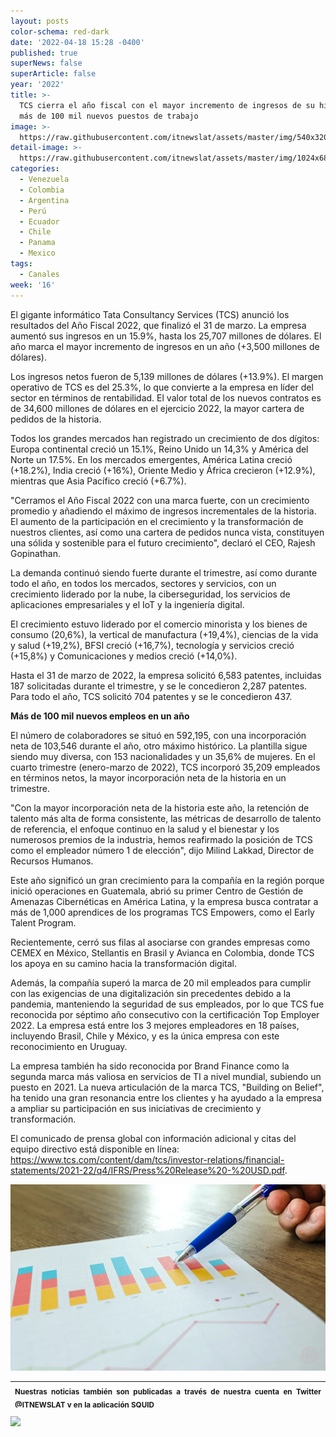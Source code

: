 ```yaml
---
layout: posts
color-schema: red-dark
date: '2022-04-18 15:28 -0400'
published: true
superNews: false
superArticle: false
year: '2022'
title: >-
  TCS cierra el año fiscal con el mayor incremento de ingresos de su historia y
  más de 100 mil nuevos puestos de trabajo
image: >-
  https://raw.githubusercontent.com/itnewslat/assets/master/img/540x320/Business-Chart-p.jpg
detail-image: >-
  https://raw.githubusercontent.com/itnewslat/assets/master/img/1024x680/Business-Chart-g.jpg
categories:
  - Venezuela
  - Colombia
  - Argentina
  - Perú
  - Ecuador
  - Chile
  - Panama
  - Mexico
tags:
  - Canales
week: '16'
---
```

El gigante informático Tata Consultancy Services (TCS) anunció los resultados del Año Fiscal 2022, que finalizó el 31 de marzo. La empresa aumentó sus ingresos en un 15.9%, hasta los 25,707 millones de dólares. El año marca el mayor incremento de ingresos en un año (+3,500 millones de dólares). 

Los ingresos netos fueron de 5,139 millones de dólares (+13.9%). El margen operativo de TCS es del 25.3%, lo que convierte a la empresa en líder del sector en términos de rentabilidad. El valor total de los nuevos contratos es de 34,600 millones de dólares en el ejercicio 2022, la mayor cartera de pedidos de la historia.

Todos los grandes mercados han registrado un crecimiento de dos dígitos: Europa continental creció un 15.1%, Reino Unido un 14,3% y América del Norte un 17.5%. En los mercados emergentes, América Latina creció (+18.2%), India creció (+16%), Oriente Medio y África crecieron (+12.9%), mientras que Asia Pacífico creció (+6.7%).

"Cerramos el Año Fiscal 2022 con una marca fuerte, con un crecimiento promedio y añadiendo el máximo de ingresos incrementales de la historia.  El aumento de la participación en el crecimiento y la transformación de nuestros clientes, así como una cartera de pedidos nunca vista, constituyen una sólida y sostenible para el futuro crecimiento", declaró el CEO, Rajesh Gopinathan.

La demanda continuó siendo fuerte durante el trimestre, así como durante todo el año, en todos los mercados, sectores y servicios, con un crecimiento liderado por la nube, la ciberseguridad, los servicios de aplicaciones empresariales y el IoT y la ingeniería digital.

El crecimiento estuvo liderado por el comercio minorista y los bienes de consumo (20,6%), la vertical de manufactura (+19,4%), ciencias de la vida y salud (+19,2%), BFSI creció (+16,7%), tecnología y servicios creció (+15,8%) y Comunicaciones y medios creció (+14,0%).

Hasta el 31 de marzo de 2022, la empresa solicitó 6,583 patentes, incluidas 187 solicitadas durante el trimestre, y se le concedieron 2,287 patentes. Para todo el año, TCS solicitó 704 patentes y se le concedieron 437.

**Más de 100 mil nuevos empleos en un año**

El número de colaboradores se situó en 592,195, con una incorporación neta de 103,546 durante el año, otro máximo histórico. La plantilla sigue siendo muy diversa, con 153 nacionalidades y un 35,6% de mujeres. En el cuarto trimestre (enero-marzo de 2022), TCS incorporó 35,209 empleados en términos netos, la mayor incorporación neta de la historia en un trimestre.

"Con la mayor incorporación neta de la historia este año, la retención de talento más alta de forma consistente, las métricas de desarrollo de talento de referencia, el enfoque continuo en la salud y el bienestar y los numerosos premios de la industria, hemos reafirmado la posición de TCS como el empleador número 1 de elección", dijo Milind Lakkad, Director de Recursos Humanos.

Este año significó un gran crecimiento para la compañía en la región porque inició operaciones en Guatemala, abrió su primer Centro de Gestión de Amenazas Cibernéticas en América Latina, y la empresa busca contratar a más de 1,000 aprendices de los programas TCS Empowers, como el Early Talent Program.

Recientemente, cerró sus filas al asociarse con grandes empresas como CEMEX en México, Stellantis en Brasil y Avianca en Colombia, donde TCS los apoya en su camino hacia la transformación digital.

Además, la compañía superó la marca de 20 mil empleados para cumplir con las exigencias de una digitalización sin precedentes debido a la pandemia, manteniendo la seguridad de sus empleados, por lo que TCS fue reconocida por séptimo año consecutivo con la certificación Top Employer 2022. La empresa está entre los 3 mejores empleadores en 18 países, incluyendo Brasil, Chile y México, y es la única empresa con este reconocimiento en Uruguay.

La empresa también ha sido reconocida por Brand Finance como la segunda marca más valiosa en servicios de TI a nivel mundial, subiendo un puesto en 2021. La nueva articulación de la marca TCS, "Building on Belief", ha tenido una gran resonancia entre los clientes y ha ayudado a la empresa a ampliar su participación en sus iniciativas de crecimiento y transformación.

El comunicado de prensa global con información adicional y citas del equipo directivo está disponible en línea: https://www.tcs.com/content/dam/tcs/investor-relations/financial-statements/2021-22/q4/IFRS/Press%20Release%20-%20USD.pdf.

![](https://raw.githubusercontent.com/itnewslat/assets/master/img/540x320/Business-Chart-p.jpg)

<table style="height: 42px;" width="569">
<tbody>
<tr>
<td style="text-align: justify;"><sub><strong>Nuestras noticias también son publicadas a través de nuestra cuenta en Twitter <a href="https://twitter.com/itnewslat?lang=es">@ITNEWSLAT</a> y en la aplicación <a href="https://squidapp.co/en/">SQUID</a></strong></sub></td>
</tr>
</tbody>
</table>

<img src="https://tracker.metricool.com/c3po.jpg?hash=56f88a41e39ab42c063cc51676587a04"/>

